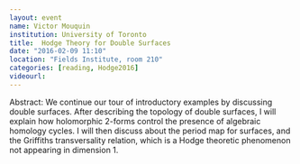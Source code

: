 ```yaml
---
layout: event
name: Victor Mouquin
institution: University of Toronto
title:  Hodge Theory for Double Surfaces
date: "2016-02-09 11:10"
location: "Fields Institute, room 210"
categories: [reading, Hodge2016]
videourl:
---
```

Abstract: We continue our tour of introductory examples by discussing
double surfaces. After describing the topology of double surfaces, I will
explain how holomorphic 2-forms control the presence of algebraic homology
cycles. I will then discuss about the period map for surfaces, and the
Griffiths transversality relation, which is a Hodge theoretic phenomenon
not appearing in dimension 1.

